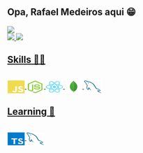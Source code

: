 ## Opa, Rafael Medeiros aqui 😁 

<img height="auto" width="auto" align="center" src="https://64.media.tumblr.com/2d0af9c90d1b1107313cc20bda01548a/tumblr_outwxnanpp1u79o2lo1_1280.gifv">

<br>

<div>
  <a href="https://github.com/rsoar">
  <img height="135em" src="https://github-readme-stats.vercel.app/api?username=rsoar&show_icons=true&theme=tokyonight&include_all_commits=true&count_private=true"/>
  <img height="135em" src="https://github-readme-stats.vercel.app/api/top-langs/?username=rsoar&layout=compact&langs_count=7&theme=tokyonight"/>
</div>
	
<div> 
 
## Skills 👨‍💻
    
<div style=":display: inline_block"><br>
    <img align="center" alt="rsoar-js" height="30" width="40" src="https://raw.githubusercontent.com/devicons/devicon/master/icons/javascript/javascript-plain.svg">
    <img align="center" alt="rsoar-node" height="30" width="40" src="https://raw.githubusercontent.com/devicons/devicon/master/icons/nodejs/nodejs-plain.svg">
    <img align="center" alt="rsoar-react" height="30" width="40" src="https://raw.githubusercontent.com/devicons/devicon/master/icons/react/react-original.svg">
    <img align="center" alt="rsoar-mongo" height="30" width="40" src="https://raw.githubusercontent.com/devicons/devicon/master/icons/mongodb/mongodb-original.svg">
     <img align="center" alt="rsoar-mongo" height="30" width="40" src="https://raw.githubusercontent.com/devicons/devicon/master/icons/mysql/mysql-original.svg">
</div>
  
</div>


## Learning 🧠
	
<div style=":display: inline_block"><br>
    <img align="center" alt="rsoar-js" height="30" width="40" src="https://raw.githubusercontent.com/devicons/devicon/master/icons/typescript/typescript-plain.svg">
    <img align="center" alt="rsoar-node" height="30" width="40" src="https://raw.githubusercontent.com/devicons/devicon/master/icons/mysql/mysql-plain.svg">
</div>
	

  
##
  

